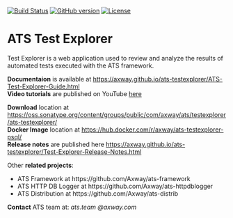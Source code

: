 [![Build Status](https://travis-ci.org/Axway/ats-testexplorer.svg?branch=master)](https://travis-ci.org/Axway/ats-testexplorer)
[![GitHub version](https://badge.fury.io/gh/Axway%2Fats-testexplorer.svg)](https://badge.fury.io/gh/Axway%2Fats-testexplorer)
[![License](https://img.shields.io/badge/License-Apache%202.0-blue.svg)](https://opensource.org/licenses/Apache-2.0)
# ATS Test Explorer
Test Explorer is a web application used to review and analyze the results of automated tests executed with the ATS framework.

**Documentaion** is available at https://axway.github.io/ats-testexplorer/ATS-Test-Explorer-Guide.html  
**Video tutorials** are published on YouTube [here](https://www.youtube.com/watch?v=-4ZlEzU4ucM&list=PLBEEcZZeAijMOHzPVvrPKqeg4O079W33I)

**Download** location at https://oss.sonatype.org/content/groups/public/com/axway/ats/testexplorer/ats-testexplorer/  
**Docker Image** location at https://hub.docker.com/r/axway/ats-testexplorer-psql/  
**Release notes** are published here https://axway.github.io/ats-testexplorer/Test-Explorer-Release-Notes.html

Other **related projects**:
<ul>
  <li>ATS Framework at https://github.com/Axway/ats-framework</li>
  <li>ATS HTTP DB Logger at https://github.com/Axway/ats-httpdblogger</li>
  <li>ATS Distribution at https://github.com/Axway/ats-distrib</li>
</ul>

**Contact** ATS team at: _ats.team_  _@axway.com_
